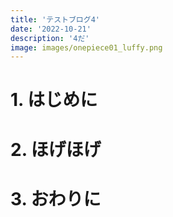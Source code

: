 ```yaml
---
title: 'テストブログ4'
date: '2022-10-21'
description: '4だ'
image: images/onepiece01_luffy.png
---
```


# 1. はじめに

# 2. ほげほげ

# 3. おわりに
